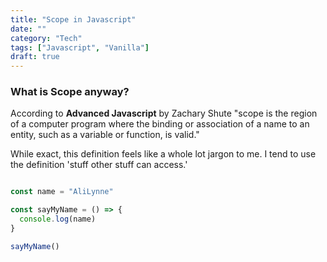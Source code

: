 ```yaml
---
title: "Scope in Javascript"
date: ""
category: "Tech"
tags: ["Javascript", "Vanilla"]
draft: true
---
```


### What is Scope anyway?

According to **Advanced Javascript** by Zachary Shute "scope is the region of a computer program where the binding or association of a name to an entity, such as a variable or function, is valid."

While exact, this definition feels like a whole lot jargon to me. I tend to use the definition 'stuff other stuff can access.'

```javascript

const name = "AliLynne"

const sayMyName = () => {
  console.log(name)
}

sayMyName()

```